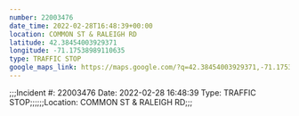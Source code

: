 ```yaml
---
number: 22003476
date_time: 2022-02-28T16:48:39+00:00
location: COMMON ST & RALEIGH RD
latitude: 42.38454003929371
longitude: -71.17538989110635
type: TRAFFIC STOP
google_maps_link: https://maps.google.com/?q=42.38454003929371,-71.17538989110635
---
```


;;;Incident #: 22003476  Date: 2022-02-28 16:48:39   Type: TRAFFIC STOP;;;;;;Location: COMMON ST & RALEIGH RD;;;
